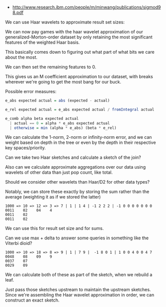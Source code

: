 * http://www.research.ibm.com/people/m/minwang/publications/sigmod98.pdf

We can use Haar wavelets to approximate result set sizes:

We can now pay games with the haar wavelet approximation of our generalized-Morton-order dataset by only retaining the most significant features of the weighted Haar basis.

This basically comes down to figuring out what part of what bits we care about the most.

We can then set the remaining features to 0.

This gives us an M coefficient approximation to our dataset, with breaks wherever we're going to get the most bang for our buck.

Possible error measures:

```haskell
e_abs expected actual = abs (expected - actual)

e_rel expected actual = e_abs expected actual / fromIntegral actual

e_comb alpha beta expected actual
  | actual == 0 = alpha * e_abs expected actual
  | otherwise = min (alpha * e_abs) (beta * e_rel)
```

We can calculate the 1-norm, 2-norm or infinity-norm error, and we can weight based on depth in the tree or even by the depth in
their respective key spaces/priority.

Can we take two Haar sketches and calculate a sketch of the join?

Also can we calculate approximate aggregations over our data using wavelets of other data than just pop count, like total.

Should we consider other wavelets than Haar/D2 for other data types?

Notably, we can store these exactly by storing the sum rather than the average (weighting it as if we stored the latter)

```
1000 => 10 => 12 => 3 => 7 | 1 | 1 4 | -1 2 2 2 | -1 0 0 0 0 0 0 0
0011    02    04    4
0011    02
0011    02
```

We can use this for result set size and for sums.

Can we use max + delta to answer some queries in something like the Viterbi dioid?

```
1000 => 10 => 18 => 8 => 9 | 1 | 7 9 |  -1 8 0 1 | 1 0 0 4 0 0 4 7
0048    08    09    9
0037    07
0029    09
```

We can calculate both of these as part of the sketch, when we rebuild a leaf.

Just pass those sketches upstream to maintain the upstream sketches. Since we're assembling the Haar wavelet approximation
in order, we can construct an exact sketch.
